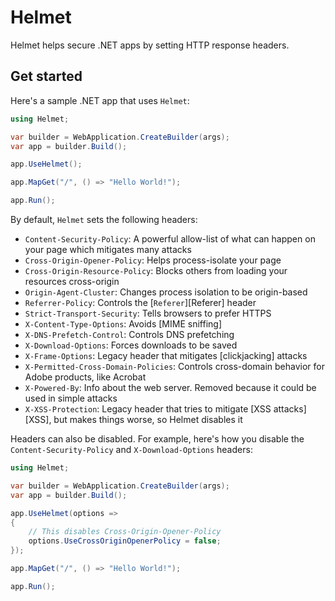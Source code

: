 # Helmet

Helmet helps secure .NET apps by setting HTTP response headers.

## Get started

Here's a sample .NET app that uses `Helmet`:

```cs
using Helmet;

var builder = WebApplication.CreateBuilder(args);
var app = builder.Build();

app.UseHelmet();

app.MapGet("/", () => "Hello World!");

app.Run();
```

By default, `Helmet` sets the following headers:

- `Content-Security-Policy`: A powerful allow-list of what can happen on your page which mitigates many attacks
- `Cross-Origin-Opener-Policy`: Helps process-isolate your page
- `Cross-Origin-Resource-Policy`: Blocks others from loading your resources cross-origin
- `Origin-Agent-Cluster`: Changes process isolation to be origin-based
- `Referrer-Policy`: Controls the [`Referer`][Referer] header
- `Strict-Transport-Security`: Tells browsers to prefer HTTPS
- `X-Content-Type-Options`: Avoids [MIME sniffing]
- `X-DNS-Prefetch-Control`: Controls DNS prefetching
- `X-Download-Options`: Forces downloads to be saved
- `X-Frame-Options`: Legacy header that mitigates [clickjacking] attacks
- `X-Permitted-Cross-Domain-Policies`: Controls cross-domain behavior for Adobe products, like Acrobat
- `X-Powered-By`: Info about the web server. Removed because it could be used in simple attacks
- `X-XSS-Protection`: Legacy header that tries to mitigate [XSS attacks][XSS], but makes things worse, so Helmet disables it

Headers can also be disabled. For example, here's how you disable the `Content-Security-Policy` and `X-Download-Options` headers:

```cs
using Helmet;

var builder = WebApplication.CreateBuilder(args);
var app = builder.Build();

app.UseHelmet(options =>
{
    // This disables Cross-Origin-Opener-Policy
    options.UseCrossOriginOpenerPolicy = false;
});

app.MapGet("/", () => "Hello World!");

app.Run();
```